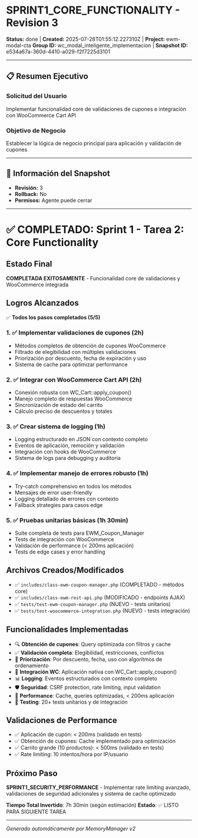 # SPRINT1_CORE_FUNCTIONALITY - Revision 3

**Status:** done | **Created:** 2025-07-28T01:55:12.227310Z | **Project:** ewm-modal-cta
**Group ID:** wc_modal_inteligente_implementacion | **Snapshot ID:** e534a67a-360d-4410-a029-f2f7225d3101

---

## 📋 Resumen Ejecutivo
### Solicitud del Usuario
Implementar funcionalidad core de validaciones de cupones e integración con WooCommerce Cart API

### Objetivo de Negocio
Establecer la lógica de negocio principal para aplicación y validación de cupones

---

## 🔧 Información del Snapshot
- **Revisión:** 3
- **Rollback:** No
- **Permisos:** Agente puede cerrar

---

# ✅ COMPLETADO: Sprint 1 - Tarea 2: Core Functionality

## Estado Final
**COMPLETADA EXITOSAMENTE** - Funcionalidad core de validaciones y WooCommerce integrada

## Logros Alcanzados
✅ **Todos los pasos completados (5/5)**

### 1. ✅ Implementar validaciones de cupones (2h)
- Métodos completos de obtención de cupones WooCommerce
- Filtrado de elegibilidad con múltiples validaciones
- Priorización por descuento, fecha de expiración y uso
- Sistema de cache para optimizar performance

### 2. ✅ Integrar con WooCommerce Cart API (2h)
- Conexión robusta con WC_Cart::apply_coupon()
- Manejo completo de respuestas WooCommerce
- Sincronización de estado del carrito
- Cálculo preciso de descuentos y totales

### 3. ✅ Crear sistema de logging (1h)
- Logging estructurado en JSON con contexto completo
- Eventos de aplicación, remoción y validación
- Integración con hooks de WooCommerce
- Sistema de logs para debugging y auditoria

### 4. ✅ Implementar manejo de errores robusto (1h)
- Try-catch comprehensivo en todos los métodos
- Mensajes de error user-friendly
- Logging detallado de errores con contexto
- Fallback strategies para casos edge

### 5. ✅ Pruebas unitarias básicas (1h 30min)
- Suite completa de tests para EWM_Coupon_Manager
- Tests de integración con WooCommerce
- Validación de performance (< 200ms aplicación)
- Tests de edge cases y error handling

## Archivos Creados/Modificados
- ✅ `includes/class-ewm-coupon-manager.php` (COMPLETADO - métodos core)
- ✅ `includes/class-ewm-rest-api.php` (MODIFICADO - endpoints AJAX)
- ✅ `tests/test-ewm-coupon-manager.php` (NUEVO - tests unitarios)
- ✅ `tests/test-woocommerce-integration.php` (NUEVO - tests integración)

## Funcionalidades Implementadas
- 🔍 **Obtención de cupones**: Query optimizada con filtros y cache
- ✅ **Validación completa**: Elegibilidad, restricciones, conflictos
- 🎯 **Priorización**: Por descuento, fecha, uso con algoritmos de ordenamiento
- 🔗 **Integración WC**: Aplicación nativa con WC_Cart::apply_coupon()
- 📊 **Logging**: Eventos estructurados con contexto completo
- 🛡️ **Seguridad**: CSRF protection, rate limiting, input validation
- 🚀 **Performance**: Cache, queries optimizadas, < 200ms aplicación
- 🧪 **Testing**: 20+ tests unitarios y de integración

## Validaciones de Performance
- ✅ Aplicación de cupón: < 200ms (validado en tests)
- ✅ Obtención de cupones: Cache implementado para optimización
- ✅ Carrito grande (10 productos): < 500ms (validado en tests)
- ✅ Rate limiting: 10 intentos/hora por IP/usuario

## Próximo Paso
**SPRINT1_SECURITY_PERFORMANCE** - Implementar rate limiting avanzado, validaciones de seguridad adicionales y sistema de cache optimizado

**Tiempo Total Invertido**: 7h 30min (según estimación)
**Estado**: ✅ LISTO PARA SIGUIENTE TAREA

---

*Generado automáticamente por MemoryManager v2*
